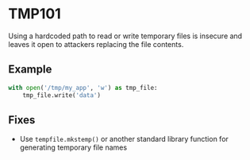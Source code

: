 # TMP101

Using a hardcoded path to read or write temporary files is insecure and leaves it open to attackers replacing the file contents. 

## Example

```python
with open('/tmp/my_app', 'w') as tmp_file:
    tmp_file.write('data')
```

## Fixes

* Use `tempfile.mkstemp()` or another standard library function for generating temporary file names

